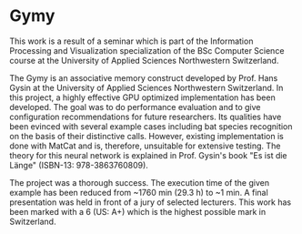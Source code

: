 # Gymy

This work is a result of a seminar which is part of the Information Processing and Visualization specialization of the BSc Computer Science course at the University of Applied Sciences Northwestern Switzerland.

The Gymy is an associative memory construct developed by Prof. Hans Gysin at the University of Applied Sciences Northwestern Switzerland. In this project, a highly effective GPU optimized implementation has been developed. The goal was to do performance evaluation and to give configuration recommendations for future researchers. Its qualities have been evinced with several example cases including bat species recognition on the basis of their distinctive calls. However, existing implementation is done with MatCat and is, therefore, unsuitable for extensive testing. The theory for this neural network is explained in Prof. Gysin's book "Es ist die Länge" (ISBN-13: 978-3863760809). 

The project was a thorough success. The execution time of the given example has been reduced from ~1760 min (29.3 h) to ~1 min. A final presentation was held in front of a jury of selected lecturers. This work has been marked with a 6 (US: A+) which is the highest possible mark in Switzerland. 
